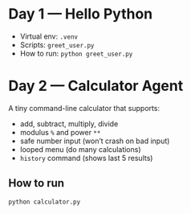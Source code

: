 # Day 1 — Hello Python

- Virtual env: `.venv`
- Scripts: `greet_user.py`
- How to run: `python greet_user.py`
# Day 2 — Calculator Agent

A tiny command-line calculator that supports:
- add, subtract, multiply, divide
- modulus `%` and power `**`
- safe number input (won’t crash on bad input)
- looped menu (do many calculations)
- `history` command (shows last 5 results)

## How to run

```bash
python calculator.py

